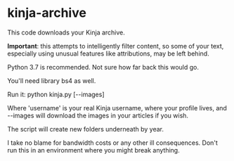 # kinja-archive

This code downloads your Kinja archive.

**Important**: this attempts to intelligently filter content, so some of your text, especially using unusual features like attributions, may be left behind.

Python 3.7 is recommended. Not sure how far back this would go.

You'll need library bs4 as well.

Run it: python kinja.py <username> [--images]

Where 'username' is your real Kinja username, where your profile lives,
and --images will download the images in your articles if you wish.

The script will create new folders underneath by year.

I take no blame for bandwidth costs or any other ill consequences. Don't
run this in an environment where you might break anything.
